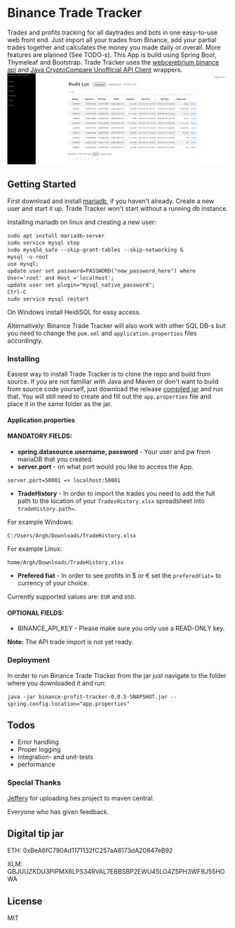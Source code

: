# Binance Trade Tracker

Trades and profits tracking for all daytrades and bots in one easy-to-use web front end. Just import all your trades from Binance, add your partial trades together and calculates the money you made daily or overall. More features are planned (See TODO-s). This App is build using Spring Boot, Thymeleaf and Bootstrap. Trade Tracker uses the [webcerebrium binance api](https://github.com/webcerebrium/java-binance-api) and [Java CryptoCompare Unofficial API Client](https://github.com/jeffreytai/cryptocompare-java-api-wrapper) wrappers.
![Profits Page](/img/profit_screenshot.png?raw=true "Profits Page Screenshot")

## Getting Started

First download and install [mariadb](https://mariadb.org/), if you haven't already. Create a new user and start it up. Trade Tracker won't start without a running db instance.

Installing mariadb on linux and creating a new user:

```
sudo apt install mariadb-server
sudo service mysql stop
sudo mysqld_safe --skip-grant-tables --skip-networking &
mysql -u root
use mysql;
update user set password=PASSWORD("new_password_here") where User='root' and Host ='localhost';
update user set plugin="mysql_native_password";
Ctrl-C
sudo service mysql restart
```

On Windows install HeidiSQL for easy access.

Alternatively: Binance Trade Tracker will also work with other SQL DB-s but you need to change the `pom.xml` and `application.properties` files accordingly.

### Installing

Easiest way to install Trade Tracker is to clone the repo and build from source. If you are not familiar with Java and Maven or don't want to build from source code yourself, just download the release [compiled jar](https://github.com/Arghh/binance-trade-tracker/releases) and run that. You will still need to create and fill out the `app.properties` file and place it in the same folder as the jar.

#### Application.properties

#### MANDATORY FIELDS:

* __spring.datasource.username, password__ - Your user and pw from mariaDB that you created.
* __server.port__ - on what port would you like to access the App.

```
server.port=50001 => localhost:50001
```
* __TradeHistory__ - In order to import the trades you need to add the full path to the location of your `TradesHistory.xlsx` spreadsheet into `tradeHistory.path=`.

For example Windows:

```
C:/Users/Argh/Downloads/TradeHistory.xlsx
```

For example Linux:

```
home/Argh/Downloads/TradeHistory.xlsx
```

* __Prefered fiat__ - In order to see profits in $ or € set the `preferedFiat=` to currency of your choice.

Currently supported values are: `EUR` and `USD`.



#### OPTIONAL FIELDS:
* BINANCE_API_KEY - Please make sure you only use a READ-ONLY key.

__Note:__ The API trade import is not yet ready.


### Deployment

In order to run Binance Trade Tracker from the jar just navigate to the folder where you downloaded it and run:

```
java -jar binance-profit-tracker-0.0.5-SNAPSHOT.jar --spring.config.location="app.properties"
```

## Todos

* Error handling
* Proper logging
* integration- and unit-tests
* performance

### Special Thanks

[Jeffery](https://github.com/jeffreytai) for uploading hes project to maven central.

Everyone who has given feedback.

## Digital tip jar

ETH: 0xBeA6fC790Ad1171132fC257aA8173dA20847eB92

XLM: GBJUUZKDU3PIPMX6LPS34RVAL7EBBSBP2EWU45LO4Z5PH3WFBJ55HOWA

## License

MIT